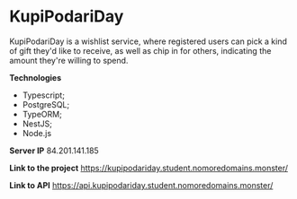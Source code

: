 # KupiPodariDay #

KupiPodariDay is a wishlist service, where registered users can pick a kind of gift they'd like to receive, as well as chip in for others, indicating the amount they're willing to spend.

**Technologies**

* Typescript;
* PostgreSQL; 
* TypeORM;
* NestJS;
* Node.js 

**Server IP** 
84.201.141.185

**Link to the project**
https://kupipodariday.student.nomoredomains.monster/

**Link to API**
https://api.kupipodariday.student.nomoredomains.monster/